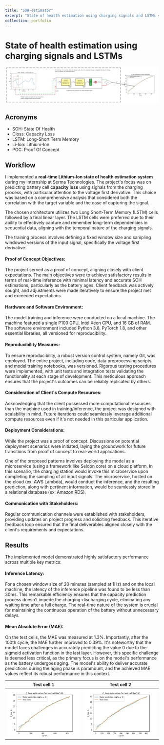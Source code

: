 ```yaml
---
title: "SOH-estimator"
excerpt: "State of health estimation using charging signals and LSTMs <br/><img src='/images/SOH_estimator/inference.png' class='center'>"
collection: portfolio
---
```


# State of health estimation using charging signals and LSTMs

![Training data](/images/SOH_estimator/inference.png)


## Acronyms
- SOH: State Of Health
- Closs: Capacity Loss
- LSTM: Long-Short Term Memory 
- Li-Ion: Lithium-Ion
- POC: Proof Of Concept

## Workflow
I implemented a **real-time Lithium-Ion state of health estimation system** during my internship at Serma Technologies. The project's focus was on predicting battery cell **capacity loss** using signals from the charging process, with particular attention to the voltage first derivative. This choice was based on a comprehensive analysis that considered both the correlation with the target variable and the ease of capturing the signal.

The chosen architecture utilizes two Long Short-Term Memory (LSTM) cells followed by a final linear layer. The LSTM cells were preferred due to their ability to effectively capture and remember long-term dependencies in sequential data, aligning with the temporal nature of the charging signals.

The training process involves defining a fixed window size and sampling windowed versions of the input signal, specifically the voltage first derivative. 

#### Proof of Concept Objectives:
The project served as a proof of concept, aligning closely with client expectations. The main objectives were to achieve satisfactory results in terms of real-time inference with minimal latency and accurate SOH estimations, particularly as the battery ages. Client feedback was actively sought, and adjustments were made iteratively to ensure the project met and exceeded expectations.

#### Hardware and Software Environment:
The model training and inference were conducted on a local machine. The machine featured a single P100 GPU, Intel Xeon CPU, and 16 GB of RAM. The software environment included Python 3.8, PyTorch 1.8, and other essential libraries, all versioned for reproducibility.

#### Reproducibility Measures:
To ensure reproducibility, a robust version control system, namely Git, was employed. The entire project, including code, data preprocessing scripts, and model training notebooks, was versioned. Rigorous testing procedures were implemented, with unit tests and integration tests validating the functionality at each stage of development. This meticulous approach ensures that the project's outcomes can be reliably replicated by others.

#### Consideration of Client's Compute Resources:
Acknowledging that the client possessed more computational resources than the machine used in training/inference, the project was designed with scalability in mind. Future iterations could seamlessly leverage additional compute resources even if it's not needed in this particular application.

#### Deployment Considerations:
While the project was a proof of concept. Discussions on potential deployment scenarios were initiated, laying the groundwork for future transitions from proof of concept to real-world applications.

One of the proposed patterns involves deploying the model as a microservice (using a framework like Seldon core) on a cloud platform. In this scenario, the charging station would invoke this microservice upon completing the sampling of all input signals. The microservice, hosted on the cloud (ex: AWS Lambda), would conduct the inference, and the resulting prediction, along with pertinent information, would be seamlessly stored in a relational database (ex: Amazon RDS).

#### Communication with Stakeholders:
Regular communication channels were established with stakeholders, providing updates on project progress and soliciting feedback. This iterative feedback loop ensured that the final deliverables aligned closely with the client's requirements and expectations.

## Results
The implemented model demonstrated highly satisfactory performance across multiple key metrics:

#### Inference Latency:

For a chosen window size of 20 minutes (sampled at 1Hz) and on the local machine, the latency of the inference pipeline was found to be less than 30ms. This remarkable efficiency ensures that the capacity prediction process doesn't impede the charging-discharging cycle, eliminating any waiting time after a full charge. The real-time nature of the system is crucial for maintaining the continuous operation of the battery without unnecessary delays.

#### Mean Absolute Error (MAE):

On the test cells, the MAE was measured at 1.3%. Importantly, after the 100th cycle, the MAE further improved to 0.39%. It's noteworthy that the model faces challenges in accurately predicting the value 0 due to the sigmoid activation function in the last layer. However, this specific challenge is deemed less critical, as the primary focus is on the model's performance as the battery undergoes aging. The model's ability to deliver accurate predictions during the aging phase is paramount, and the achieved MAE values reflect its robust performance in this context.


Test cell 1             |  Test cell 2
:-------------------------:|:-------------------------:
![test cell 1](/images/SOH_estimator/Ref_88_prediciton.jpg) |  ![test cell 2](/images/SOH_estimator/Ref_90_prediciton.jpg)